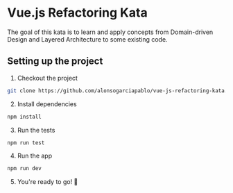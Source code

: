 # Vue.js Refactoring Kata

The goal of this kata is to learn and apply concepts from Domain-driven Design and Layered Architecture to some existing code.

## Setting up the project

1. Checkout the project

```bash
git clone https://github.com/alonsogarciapablo/vue-js-refactoring-kata.git

```

2. Install dependencies

```bash
npm install

```

3. Run the tests

```bash
npm run test

```

4. Run the app

```bash
npm run dev
```

5. You're ready to go! 👏
